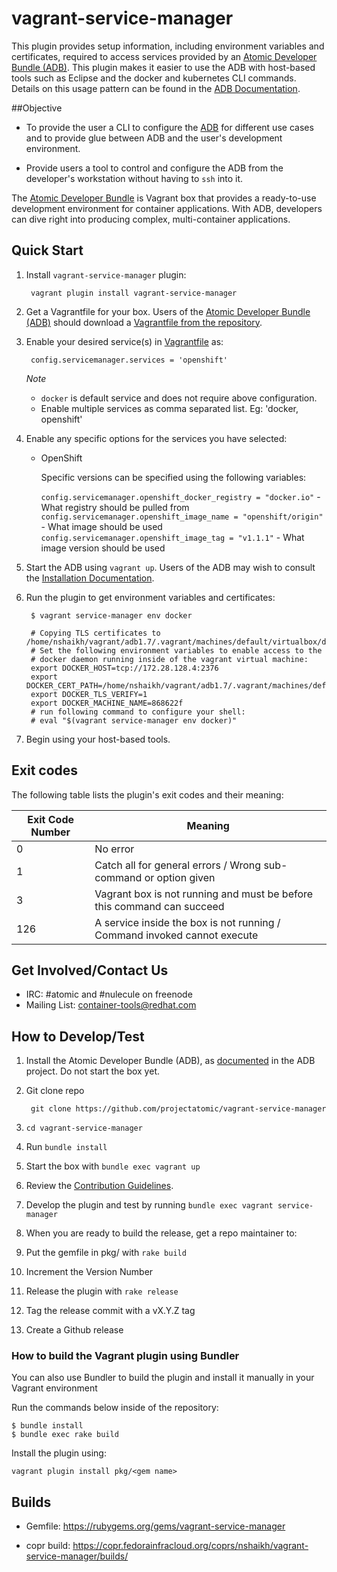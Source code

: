 # vagrant-service-manager

This plugin provides setup information, including environment variables and certificates, required to access services provided by an [Atomic Developer Bundle (ADB)](https://github.com/projectatomic/adb-atomic-developer-bundle).  This plugin makes it easier to use the ADB with host-based tools such as Eclipse and the docker and kubernetes CLI commands.  Details on this usage pattern can be found in the [ADB Documentation](https://github.com/projectatomic/adb-atomic-developer-bundle/blob/master/docs/using.rst).

##Objective

* To provide the user a CLI to configure the
[ADB](https://github.com/projectatomic/adb-atomic-developer-bundle)
for different use cases and to provide glue between ADB and the user's
development environment.

*  Provide users a tool to control and configure the ADB from the
developer's workstation without having to `ssh` into it.

The [Atomic Developer
Bundle](https://github.com/projectatomic/adb-atomic-developer-bundle)
is  Vagrant box that provides a ready-to-use development environment
for container applications. With ADB, developers can dive right into
producing complex, multi-container applications.

## Quick Start

1. Install `vagrant-service-manager` plugin:

        vagrant plugin install vagrant-service-manager

2. Get a Vagrantfile for your box. Users of the
[Atomic Developer Bundle (ADB)](https://github.com/projectatomic/adb-atomic-developer-bundle) should download a [Vagrantfile from the repository](https://github.com/projectatomic/adb-atomic-developer-bundle/tree/master/components).

3. Enable your desired service(s) in [Vagrantfile](Vagrantfile) as:

        config.servicemanager.services = 'openshift'

   *Note*

   * `docker` is default service and does not require above configuration.
   * Enable multiple services as comma separated list. Eg: 'docker, openshift'

4. Enable any specific options for the services you have selected:

    * OpenShift

        Specific versions can be specified using the following variables:

        `config.servicemanager.openshift_docker_registry = "docker.io"` - What registry should be pulled from
        `config.servicemanager.openshift_image_name = "openshift/origin"` - What image should be used
        `config.servicemanager.openshift_image_tag = "v1.1.1"` - What image version should be used


5. Start the ADB using `vagrant up`. Users of the ADB may wish to consult the
[Installation Documentation](https://github.com/projectatomic/adb-atomic-developer-bundle/blob/master/docs/installing.rst).

6. Run the plugin to get environment variables and certificates:

        $ vagrant service-manager env docker

        # Copying TLS certificates to /home/nshaikh/vagrant/adb1.7/.vagrant/machines/default/virtualbox/docker
        # Set the following environment variables to enable access to the
        # docker daemon running inside of the vagrant virtual machine:
        export DOCKER_HOST=tcp://172.28.128.4:2376
        export DOCKER_CERT_PATH=/home/nshaikh/vagrant/adb1.7/.vagrant/machines/default/virtualbox/docker
        export DOCKER_TLS_VERIFY=1
        export DOCKER_MACHINE_NAME=868622f
        # run following command to configure your shell:
        # eval "$(vagrant service-manager env docker)"

7. Begin using your host-based tools.

## Exit codes

The following table lists the plugin's exit codes and their meaning:

Exit Code Number | Meaning
---------------  |-------------------------------------------------------------------------
0                | No error
1                | Catch all for general errors / Wrong sub-command or option given
3                | Vagrant box is not running and must be before this command can succeed
126              | A service inside the box is not running / Command invoked cannot execute


## Get Involved/Contact Us

  * IRC: #atomic and #nulecule on freenode
  * Mailing List: container-tools@redhat.com

## How to Develop/Test

1. Install the Atomic Developer Bundle (ADB), as
[documented](https://github.com/projectatomic/adb-atomic-developer-bundle/blob/master/docs/installing.rst)
in the ADB project.  Do not start the box yet.

2. Git clone repo

        git clone https://github.com/projectatomic/vagrant-service-manager

3. `cd vagrant-service-manager`

4. Run `bundle install`

5. Start the box with `bundle exec vagrant up`

6. Review the [Contribution Guidelines](CONTRIBUTING.md).

7. Develop the plugin and test by running `bundle exec vagrant service-manager`

8. When you are ready to build the release, get a repo maintainer to:

  1. Put the gemfile in pkg/ with `rake build`

  2. Increment the Version Number

  3. Release the plugin with `rake release`

  4. Tag the release commit with a vX.Y.Z tag

  5. Create a Github release

### How to build the Vagrant plugin using Bundler

You can also use Bundler to build the plugin and install it manually in
your Vagrant environment

Run the commands below inside of the repository:

```
$ bundle install
$ bundle exec rake build
````

Install the plugin using:

    vagrant plugin install pkg/<gem name>


## Builds

- Gemfile: https://rubygems.org/gems/vagrant-service-manager

- copr build: https://copr.fedorainfracloud.org/coprs/nshaikh/vagrant-service-manager/builds/
